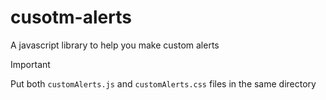 # cusotm-alerts
A javascript library to help you make custom alerts

> [!IMPORTANT]
Put both `customAlerts.js` and `customAlerts.css` files in the same directory
